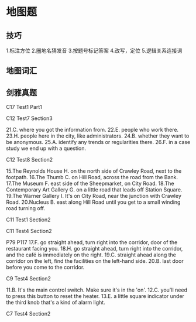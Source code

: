 # 地图题

## 技巧

1.标注方位
2.圈地名猜发音
3.按题号标记答案
4.改写，定位
5.逻辑关系连接词

## 地图词汇


## 剑雅真题

C17 Test1 Part1



C12 Test7 Section3

21.C. where you got the information from.
22.E. people who work there.
23.H. people here in the city, like administrators.
24.B. whether they want to be anonymous.
25.A. identify any trends or regularities there.
26.F. in a case study we end up with a question.


C12 Test8 Section2

15.The Reynolds House H. on the north side of Crawley Road, next to the footpath.
16.The Thumb C. on Hill Road, across the road from the Bank. 
17.The Museum F. east side of the Sheepmarket, on City Road.
18.The Contemporary Art Gallery G. on a little road that leads off Station Square.
19.The Warner Gallery I. It's on City Road, near the junction with Crawley Road.
20.Nucleus B. east along Hill Road until you get to a small winding road turning off.



C11 Test1 Section2


C11 Test4 Section2

P79 P117
17.F. go straight ahead, turn right into the corridor, door of the restaurant facing you.
18.H. go straight ahead, turn right into the corridor, and the café is immediately on the right.
19.C. straight ahead along the corridor on the left, find the facilities on the left-hand side.
20.B. last door before you come to the corridor.



C9 Test4 Section2

11.B. It's the main control switch. Make sure it's in the 'on'.
12.C. you'll need to press this button to reset the heater.
13.E. a little square indicator under the third knob that's a kind of alarm light.

C7 Test4 Section2







